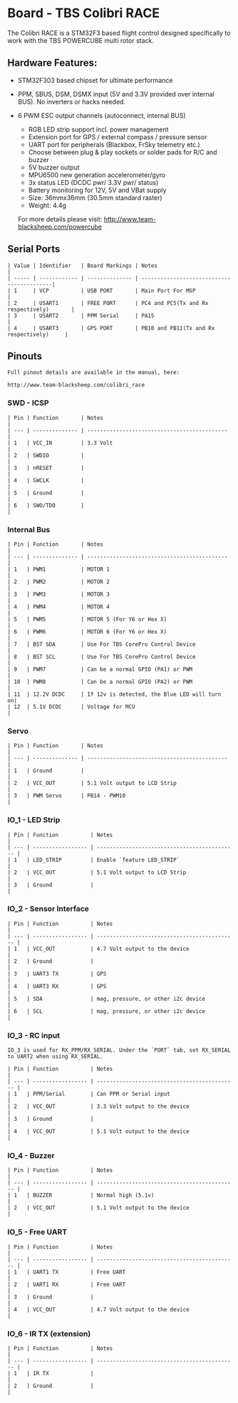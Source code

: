 # Board - TBS Colibri RACE

The Colibri RACE is a STM32F3 based flight control designed specifically to work with the TBS POWERCUBE multi rotor stack. 

## Hardware Features:
* STM32F303 based chipset for ultimate performance
* PPM, SBUS, DSM, DSMX input (5V and 3.3V provided over internal BUS). No inverters or hacks needed.
* 6 PWM ESC output channels (autoconnect, internal BUS)
	* RGB LED strip support incl. power management
	* Extension port for GPS / external compass / pressure sensor
	* UART port for peripherals (Blackbox, FrSky telemetry etc.)
	* Choose between plug & play sockets or solder pads for R/C and buzzer
	* 5V buzzer output
	* MPU6500 new generation accelerometer/gyro
	* 3x status LED (DCDC pwr/ 3.3V pwr/ status)
	* Battery monitoring for 12V, 5V and VBat supply
	* Size: 36mmx36mm (30.5mm standard raster)
	* Weight: 4.4g

	For more details please visit:
	http://www.team-blacksheep.com/powercube

## Serial Ports

	| Value | Identifier   | Board Markings | Notes                                     |
	| ----- | ------------ | -------------- | ------------------------------------------|
	| 1     | VCP          | USB PORT       | Main Port For MSP                         |
	| 2     | USART1       | FREE PORT      | PC4 and PC5(Tx and Rx respectively)       |
	| 3     | USART2       | PPM Serial     | PA15                                      |
	| 4     | USART3       | GPS PORT       | PB10 and PB11(Tx and Rx respectively)     |

## Pinouts

	Full pinout details are available in the manual, here:

	http://www.team-blacksheep.com/colibri_race


### SWD - ICSP

	| Pin | Function       | Notes                                        |
	| --- | -------------- | -------------------------------------------- |
	| 1   | VCC_IN         | 3.3 Volt                                     |
	| 2   | SWDIO          |                                              |
	| 3   | nRESET         |                                              |
	| 4   | SWCLK          |                                              |
	| 5   | Ground         |                                              |
	| 6   | SWO/TDO        |                                              |

### Internal Bus

	| Pin | Function       | Notes                                        |
	| --- | -------------- | -------------------------------------------- |
	| 1   | PWM1           | MOTOR 1                                      |
	| 2   | PWM2           | MOTOR 2                                      |
	| 3   | PWM3           | MOTOR 3                                      |
	| 4   | PWM4           | MOTOR 4                                      |
	| 5   | PWM5           | MOTOR 5 (For Y6 or Hex X)                    |
	| 6   | PWM6           | MOTOR 6 (For Y6 or Hex X)                    |
	| 7   | BST SDA        | Use For TBS CorePro Control Device           |
	| 8   | BST SCL        | Use For TBS CorePro Control Device           |
	| 9   | PWM7           | Can be a normal GPIO (PA1) or PWM            |
	| 10  | PWM8           | Can be a normal GPIO (PA2) or PWM            |
	| 11  | 12.2V DCDC     | If 12v is detected, the Blue LED will turn on|
	| 12  | 5.1V DCDC      | Voltage for MCU                              |

### Servo

	| Pin | Function       | Notes                                        |
	| --- | -------------- | -------------------------------------------- |
	| 1   | Ground         |                                              |
	| 2   | VCC_OUT        | 5.1 Volt output to LCD Strip                 |
	| 3   | PWM Servo      | PB14 - PWM10                                 |

### IO_1 - LED Strip

	| Pin | Function          | Notes                                        |
	| --- | ----------------- | -------------------------------------------- |
	| 1   | LED_STRIP         | Enable `feature LED_STRIP`                   |
	| 2   | VCC_OUT           | 5.1 Volt output to LCD Strip                 |
	| 3   | Ground            |                                              |

### IO_2 - Sensor Interface

	| Pin | Function          | Notes                                        |
	| --- | ----------------- | -------------------------------------------- |
	| 1   | VCC_OUT           | 4.7 Volt output to the device                |
	| 2   | Ground            |                                              |
	| 3   | UART3 TX          | GPS                                          |
	| 4   | UART3 RX          | GPS                                          |
	| 5   | SDA               | mag, pressure, or other i2c device           |
	| 6   | SCL               | mag, pressure, or other i2c device           |

### IO_3 - RC input

	IO_3 is used for RX_PPM/RX_SERIAL. Under the `PORT` tab, set RX_SERIAL to UART2 when using RX_SERIAL.

	| Pin | Function          | Notes                                        |
	| --- | ----------------- | -------------------------------------------- |
	| 1   | PPM/Serial        | Can PPM or Serial input                      |
	| 2   | VCC_OUT           | 3.3 Volt output to the device                |
	| 3   | Ground            |                                              |
	| 4   | VCC_OUT           | 5.1 Volt output to the device                |

### IO_4 - Buzzer

	| Pin | Function          | Notes                                        |
	| --- | ----------------- | -------------------------------------------- |
	| 1   | BUZZER            | Normal high (5.1v)                           |
	| 2   | VCC_OUT           | 5.1 Volt output to the device                |

### IO_5 - Free UART

	| Pin | Function          | Notes                                        |
	| --- | ----------------- | -------------------------------------------- |
	| 1   | UART1 TX          | Free UART                                    |
	| 2   | UART1 RX          | Free UART                                    |
	| 3   | Ground            |                                              |
	| 4   | VCC_OUT           | 4.7 Volt output to the device                |

### IO_6 - IR TX (extension)

	| Pin | Function          | Notes                                        |
	| --- | ----------------- | -------------------------------------------- |
	| 1   | IR TX             |                                              |
	| 2   | Ground            |                                              |
